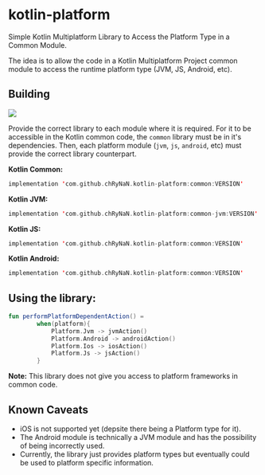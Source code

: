 # kotlin-platform
Simple Kotlin Multiplatform Library to Access the Platform Type in a Common Module.

The idea is to allow the code in a Kotlin Multiplatform Project common module to access the runtime platform type (JVM, JS, Android, etc).

## Building

[![](https://jitpack.io/v/chRyNaN/kotlin-platform.svg)](https://jitpack.io/#chRyNaN/kotlin-platform)

Provide the correct library to each module where it is required. For it to be accessible in the Kotlin common code, the `common` library must be in it's dependencies. Then, each platform module (`jvm`, `js`, `android`, etc) must provide the correct library counterpart.

**Kotlin Common:**
```kotlin
implementation 'com.github.chRyNaN.kotlin-platform:common:VERSION'
```

**Kotlin JVM:**
```kotlin
implementation 'com.github.chRyNaN.kotlin-platform:common-jvm:VERSION'
```

**Kotlin JS:**
```kotlin
implementation 'com.github.chRyNaN.kotlin-platform:common:VERSION'
```

**Kotlin Android:**
```kotlin
implementation 'com.github.chRyNaN.kotlin-platform:common:VERSION'
```

## Using the library:

```kotlin
fun performPlatformDependentAction() =
        when(platform){
            Platform.Jvm -> jvmAction()
            Platform.Android -> androidAction()
            Platform.Ios -> iosAction()
            Platform.Js -> jsAction()
        }
```

**Note:** This library does not give you access to platform frameworks in common code.

## Known Caveats

* iOS is not supported yet (depsite there being a Platform type for it).
* The Android module is technically a JVM module and has the possibility of being incorrectly used.
* Currently, the library just provides platform types but eventually could be used to platform specific information.
